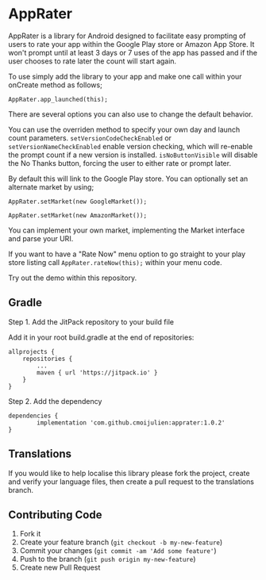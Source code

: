# AppRater

AppRater is a library for Android designed to facilitate easy prompting of users to rate your app within the Google Play store or Amazon App Store.
It won't prompt until at least 3 days or 7 uses of the app has passed and if the user chooses to rate later the count will start again.

To use simply add the library to your app and make one call within your onCreate method as follows;

`AppRater.app_launched(this);`

There are several options you can also use to change the default behavior.

You can use the overriden method to specify your own day and launch count parameters.
`setVersionCodeCheckEnabled` or `setVersionNameCheckEnabled` enable version checking, which will re-enable the prompt count if a new version is installed.
`isNoButtonVisible` will disable the No Thanks button, forcing the user to either rate or prompt later.

By default this will link to the Google Play store.  You can optionally set an alternate market by using;

`AppRater.setMarket(new GoogleMarket());`

`AppRater.setMarket(new AmazonMarket());`

You can implement your own market, implementing the Market interface and parse your URI.

If you want to have a "Rate Now" menu option to go straight to your play store listing call `AppRater.rateNow(this);` within your menu code.

Try out the demo within this repository.

## Gradle

Step 1. Add the JitPack repository to your build file

Add it in your root build.gradle at the end of repositories:

	allprojects {
		repositories {
			...
			maven { url 'https://jitpack.io' }
		}
	}

Step 2. Add the dependency

	dependencies {
	        implementation 'com.github.cmoijulien:apprater:1.0.2'
	}

## Translations

If you would like to help localise this library please fork the project, create and verify your language files, then create a pull request to the translations branch.

## Contributing Code

1. Fork it
2. Create your feature branch (`git checkout -b my-new-feature`)
3. Commit your changes (`git commit -am 'Add some feature'`)
4. Push to the branch (`git push origin my-new-feature`)
5. Create new Pull Request

